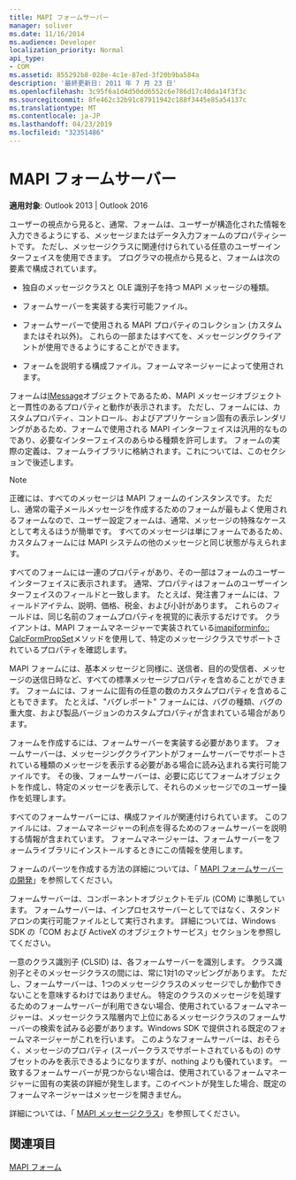 ```yaml
---
title: MAPI フォームサーバー
manager: soliver
ms.date: 11/16/2014
ms.audience: Developer
localization_priority: Normal
api_type:
- COM
ms.assetid: 855292b8-028e-4c1e-87ed-3f20b9ba584a
description: '最終更新日: 2011 年 7 月 23 日'
ms.openlocfilehash: 3c95f6a1d4d50dd6552c6e786d17c40da14f3f3c
ms.sourcegitcommit: 8fe462c32b91c87911942c188f3445e85a54137c
ms.translationtype: MT
ms.contentlocale: ja-JP
ms.lasthandoff: 04/23/2019
ms.locfileid: "32351486"
---
```

# <a name="mapi-form-servers"></a>MAPI フォームサーバー

  
  
**適用対象**: Outlook 2013 | Outlook 2016 
  
ユーザーの視点から見ると、通常、フォームは、ユーザーが構造化された情報を入力できるようにする、メッセージまたはデータ入力フォームのプロパティシートです。 ただし、メッセージクラスに関連付けられている任意のユーザーインターフェイスを使用できます。 プログラマの視点から見ると、フォームは次の要素で構成されています。
  
- 独自のメッセージクラスと OLE 識別子を持つ MAPI メッセージの種類。
    
- フォームサーバーを実装する実行可能ファイル。
    
- フォームサーバーで使用される MAPI プロパティのコレクション (カスタムまたはそれ以外)。 これらの一部またはすべてを、メッセージングクライアントが使用できるようにすることができます。
    
- フォームを説明する構成ファイル。フォームマネージャーによって使用されます。
    
フォームは[IMessage](imessageimapiprop.md)オブジェクトであるため、MAPI メッセージオブジェクトと一貫性のあるプロパティと動作が表示されます。 ただし、フォームには、カスタムプロパティ、コントロール、およびアプリケーション固有の表示レンダリングがあるため、フォームで使用される MAPI インターフェイスは汎用的なものであり、必要なインターフェイスのあらゆる種類を許可します。 フォームの実際の定義は、フォームライブラリに格納されます。これについては、このセクションで後述します。 
  
> [!NOTE]
> 正確には、すべてのメッセージは MAPI フォームのインスタンスです。 ただし、通常の電子メールメッセージを作成するためのフォームが最もよく使用されるフォームなので、ユーザー設定フォームは、通常、メッセージの特殊なケースとして考えるほうが簡単です。 すべてのメッセージは単にフォームであるため、カスタムフォームには MAPI システムの他のメッセージと同じ状態が与えられます。 
  
すべてのフォームには一連のプロパティがあり、その一部はフォームのユーザーインターフェイスに表示されます。 通常、プロパティはフォームのユーザーインターフェイスのフィールドと一致します。 たとえば、発注書フォームには、フィールドアイテム、説明、価格、税金、および小計があります。 これらのフィールドは、同じ名前のフォームプロパティを視覚的に表示するだけです。 クライアントは、MAPI フォームマネージャーで実装されている[imapiforminfo:: CalcFormPropSet](imapiforminfo-calcformpropset.md)メソッドを使用して、特定のメッセージクラスでサポートされているプロパティを確認します。 
  
MAPI フォームには、基本メッセージと同様に、送信者、目的の受信者、メッセージの送信日時など、すべての標準メッセージプロパティを含めることができます。 フォームには、フォームに固有の任意の数のカスタムプロパティを含めることもできます。 たとえば、"バグレポート" フォームには、バグの種類、バグの重大度、および製品バージョンのカスタムプロパティが含まれている場合があります。
  
フォームを作成するには、フォームサーバーを実装する必要があります。 フォームサーバーは、メッセージングクライアントがフォームサーバーでサポートされている種類のメッセージを表示する必要がある場合に読み込まれる実行可能ファイルです。 その後、フォームサーバーは、必要に応じてフォームオブジェクトを作成し、特定のメッセージを表示して、それらのメッセージでのユーザー操作を処理します。
  
すべてのフォームサーバーには、構成ファイルが関連付けられています。 このファイルには、フォームマネージャーの利点を得るためのフォームサーバーを説明する情報が含まれています。 フォームマネージャーは、フォームサーバーをフォームライブラリにインストールするときにこの情報を使用します。
  
フォームのパーツを作成する方法の詳細については、「 [MAPI フォームサーバーの開発](developing-mapi-form-servers.md)」を参照してください。
  
フォームサーバーは、コンポーネントオブジェクトモデル (COM) に準拠しています。 フォームサーバーは、インプロセスサーバーとしてではなく、スタンドアロンの実行可能ファイルとして実行されます。 詳細については、Windows SDK の「COM および ActiveX のオブジェクトサービス」セクションを参照してください。
  
一意のクラス識別子 (CLSID) は、各フォームサーバーを識別します。 クラス識別子とそのメッセージクラスの間には、常に1対1のマッピングがあります。 ただし、フォームサーバーは、1つのメッセージクラスのメッセージでしか動作できないことを意味するわけではありません。 特定のクラスのメッセージを処理するためのフォームサーバーが利用できない場合、使用されているフォームマネージャーは、メッセージクラス階層内で上位にあるメッセージクラスのフォームサーバーの検索を試みる必要があります。Windows SDK で提供される既定のフォームマネージャーがこれを行います。 このようなフォームサーバーは、おそらく、メッセージのプロパティ (スーパークラスでサポートされているもの) のサブセットのみを表示できるようになりますが、nothing よりも優れています。 一致するフォームサーバーが見つからない場合は、使用されているフォームマネージャーに固有の実装の詳細が発生します。このイベントが発生した場合、既定のフォームマネージャーはメッセージを開きません。
  
詳細については、「 [MAPI メッセージクラス](mapi-message-classes.md)」を参照してください。
  
## <a name="see-also"></a>関連項目



[MAPI フォーム](mapi-forms.md)

